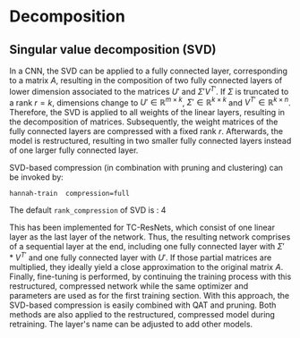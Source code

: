 # Decomposition

## Singular value decomposition (SVD)
In a CNN, the SVD can be applied to a fully connected layer, corresponding to a matrix $A$, resulting in the composition of two fully connected layers of lower dimension associated to the matrices $U'$ and $\Sigma' V^{T'}$. If $\Sigma$ is truncated to a rank $r=k$, dimensions change to $U'\in \mathbb{R}^{m \times k}$, $\Sigma' \in \mathbb{R}^{k \times k}$ and $V^{T'}\in \mathbb{R}^{k \times n}$.
Therefore, the SVD is applied to all weights of the linear layers, resulting in the decomposition of matrices. Subsequently, the weight matrices of the fully connected layers are compressed with a fixed rank $r$. Afterwards, the model is restructured, resulting in two smaller fully connected layers instead of one larger fully connected layer.

SVD-based compression (in combination with pruning and clustering) can be invoked by:

    hannah-train  compression=full

The default `rank_compression` of SVD is
: 4

This has been implemented for TC-ResNets, which consist of one linear layer as the last layer of the network. Thus, the resulting network comprises of a sequential layer at the end, including one fully connected layer with $\Sigma'*V^{T'}$ and one fully connected layer with $U'$. If those partial matrices are multiplied, they ideally yield a close approximation to the original matrix $A$. Finally, fine-tuning is performed, by continuing the training process with this restructured, compressed network while the same optimizer and parameters are used as for the first training section. With this approach, the SVD-based compression is easily combined with QAT and pruning. Both methods are also applied to the restructured, compressed model during retraining.
The layer's name can be adjusted to add other models.
